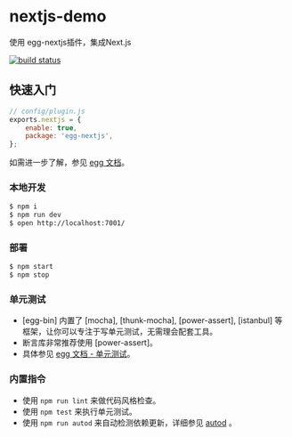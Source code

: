 # nextjs-demo

使用 egg-nextjs插件，集成Next.js

[![build status][travis-image]][travis-url]

[travis-image]: https://travis-ci.org/h1bomb/egg-nextjs-demo.svg?branch=master
[travis-url]: https://travis-ci.org/h1bomb/egg-nextjs-demo
## 快速入门

```javascript
// config/plugin.js
exports.nextjs = {
    enable: true,
    package: 'egg-nextjs',
};

```


如需进一步了解，参见 [egg 文档][egg]。

### 本地开发

```bash
$ npm i
$ npm run dev
$ open http://localhost:7001/
```

### 部署

```bash
$ npm start
$ npm stop
```

### 单元测试

- [egg-bin] 内置了 [mocha], [thunk-mocha], [power-assert], [istanbul] 等框架，让你可以专注于写单元测试，无需理会配套工具。
- 断言库非常推荐使用 [power-assert]。
- 具体参见 [egg 文档 - 单元测试](https://eggjs.org/zh-cn/core/unittest)。

### 内置指令

- 使用 `npm run lint` 来做代码风格检查。
- 使用 `npm test` 来执行单元测试。
- 使用 `npm run autod` 来自动检测依赖更新，详细参见 [autod](https://www.npmjs.com/package/autod) 。


[egg]: https://eggjs.org
